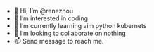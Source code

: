 - 👋 Hi, I’m @renezhou
- 👀 I’m interested in coding
- 🌱 I’m currently learning vim python kubernets
- 💞️ I’m looking to collaborate on nothing
- 📫 Send message to reach me.

<!---
renezhou/renezhou is a ✨ special ✨ repository because its `README.md` (this file) appears on your GitHub profile.
You can click the Preview link to take a look at your changes.
--->

